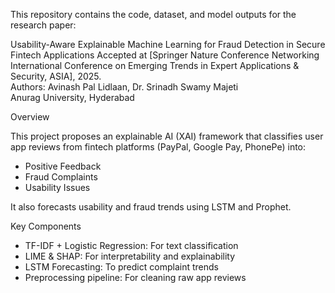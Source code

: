 This repository contains the code, dataset, and model outputs for the research paper:

Usability-Aware Explainable Machine Learning for Fraud Detection in Secure Fintech Applications
Accepted at [Springer Nature Conference Networking International Conference on Emerging Trends in Expert Applications & Security, ASIA], 2025.  
Authors: Avinash Pal Lidlaan, Dr. Srinadh Swamy Majeti  
Anurag University, Hyderabad



 Overview

This project proposes an explainable AI (XAI) framework that classifies user app reviews from fintech platforms (PayPal, Google Pay, PhonePe) into:
-  Positive Feedback  
-  Fraud Complaints  
- Usability Issues  

It also forecasts usability and fraud trends using LSTM and Prophet.



Key Components

- TF-IDF + Logistic Regression: For text classification  
- LIME & SHAP: For interpretability and explainability  
- LSTM Forecasting: To predict complaint trends  
- Preprocessing pipeline: For cleaning raw app reviews



